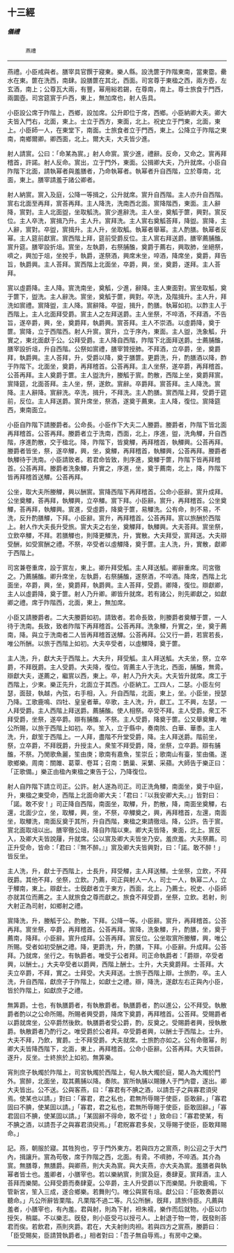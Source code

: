 

## 十三經

##### 儀禮
　　　`燕禮`

* * *

燕禮。小臣戒與者。膳宰具官饌于寢東。樂人縣。設洗篚于阼階東南，當東霤。罍水在東。篚在洗西，南肆。設膳篚在其北，西面。司宮尊于東楹之西，兩方壺，左玄酒，南上；公尊瓦大兩，有豐，幂用綌若錫，在尊南，南上。尊士旅食于門西，兩圜壺。司宮筵賔于戶西，東上，無加席也，射人告具。

小臣設公席于阼階上，西鄉，設加席。公升即位于席，西鄉。小臣納卿大夫。卿大夫皆入門右，北面，東上。士立于西方，東面，北上。祝史立于門東，北面，東上。小臣師一人，在東堂下，南面。士旅食者立于門西，東上。公降立于阼階之東南，南鄉爾卿。卿西面，北上。爾大夫，大夫皆少進。

射人請賔。公曰：「命某為賔。」射人命賔。賔少進，禮辭。反命，又命之。賔再拜稽首，許諾。射人反命。賔出，立于門外，東面。公揖卿大夫，乃升就席。小臣自阼階下北面，請執幂者與羞膳者，乃命執幂者。執幂者升自西階，立於尊南，北面，東上。膳宰請羞于諸公卿者。

射人納賔。賔入及庭，公降一等揖之，公升就席。賔升自西階。主人亦升自西階。賔右北面至再拜，賔荅再拜。主人降洗，洗南西北面。賔降階西，東面。主人辭降，賔對。主人北面盥，坐取觚洗。賔少進辭洗。主人坐，奠觚于篚，興對。賔反位。主人卒洗，賔揖乃升。主人升。賔拜洗。主人賔右奠觚荅拜，降盥。賔降，主人辭，賔對。卒盥，賔揖升。主人升，坐取觚。執幂者舉幂。主人酌膳。執幂者反幂。主人筵前獻賔。賔西階上拜，筵前受爵反位。主人賔右拜送爵。膳宰薦脯醢。賔升筵。膳宰設折俎。賔坐，左執爵，右祭脯醢，奠爵于薦右，興取肺，坐絕祭，嚌之，興加于俎，坐挩手，執爵，遂祭酒，興席末坐，啐酒，降席坐，奠爵，拜告旨，執爵興。主人荅拜。賔西階上北面坐，卒爵，興，坐，奠爵，遂拜。主人荅拜。

賔以虛爵降。主人降。賔洗南坐，奠觚，少進，辭降。主人東面對。賔坐取觚，奠于篚下，盥洗。主人辭洗。賔坐，奠觚于篚，興對。卒洗，及階揖升。主人升，拜洗如賔禮。賔降盥，主人降。賔辭降。卒盥，揖升，酌膳。執幂如初。以酢主人于西階上。主人北面拜受爵。賔主人之左拜送爵。主人坐祭，不啐酒，不拜酒，不告旨，遂卒爵，興，坐，奠爵拜，執爵興。賔荅拜。主人不崇酒。以虛爵降，奠于篚。賔降，立于西階西。射人升賔。賔升，立于序內，東面。主人盥，洗象觚，升實之，東北面獻于公。公拜受爵。主人降自西階，阼階下北面拜送爵。士薦脯醢，膳宰設折俎，升自西階。公祭如賔禮，膳宰贊授肺。不拜酒，立卒爵，坐，奠爵拜，執爵興。主人荅拜，升，受爵以降，奠于膳篚。更爵洗，升，酌膳酒以降，酢于阼階下。北面坐，奠爵，再拜稽首。公荅再拜。主人坐祭，遂卒爵，再拜稽首。公荅再拜。主人奠爵于篚。主人盥洗升，媵觚于賔。酌散，西階上坐，奠爵拜賔。賔降筵，北面荅拜。主人坐，祭，遂飲。賔辭。卒爵拜。賔荅拜。主人降洗。賔降。主人辭降。賔辭洗。卒洗，揖升，不拜洗。主人酌膳。賔西階上拜，受爵于筵前，反位。主人拜送爵。賔升席坐，祭酒，遂奠于薦東。主人降，復位。賔降筵西，東南面立。

小臣自阼階下請媵爵者。公命長。小臣作下大夫二人媵爵。媵爵者，阼階下皆北面再拜稽首。公荅再拜。媵爵者立于洗南，西面，北上，序進，盥，洗角觶，升自西階，序進酌散，交于楹北。降，阼階下，皆奠觶，再拜稽首，執觶興。公荅再拜。媵爵者皆坐，祭，遂卒觶，興，坐，奠觶，再拜稽首，執觶興，公荅再拜。媵爵者執觶待于洗南。小臣請致者。若君命皆致，則序進，奠觶于篚，阼階下皆再拜稽首。公荅再拜。媵爵者洗象觶，升實之，序進，坐，奠于薦南，北上，降，阼階下皆再拜稽首送觶。公荅再拜。

公坐，取大夫所媵觶，興以酬賔。賔降西階下再拜稽首。公命小臣辭。賔升成拜。公坐奠觶，荅再拜，執觶興，立卒觶。賔下拜。小臣辭。賔升，再拜稽首。公坐奠觶，荅再拜，執觶興。賔進，受虛爵，降奠于篚，易觶洗。公有命，則不易，不洗，反升酌膳觶，下拜。小臣辭。賔升，再拜稽首。公荅再拜。賔以旅酬於西階上。射人作大夫長升受旅。賔大夫之右坐，奠觶拜，執觶興。大夫荅拜。賔坐祭，立飲卒觶，不拜。若膳觶也，則降更觶洗，升，實散。大夫拜受，賔拜送。大夫辯受酬，如受賔酬之禮。不祭，卒受者以虛觶降，奠于篚。主人洗，升，實散，獻卿于西階上。

司宮兼卷重席，設于賔左，東上。卿升拜受觚。主人拜送觚。卿辭重席。司宮徹之。乃薦脯醢。卿升席坐，左執爵，右祭脯醢，遂祭酒，不啐酒。降席，西階上北面坐，卒爵，興，坐，奠爵拜，執爵興。主人荅拜，受爵。卿降，復位。辯獻卿，主人以虛爵降，奠于篚。射人乃升卿。卿皆升就席。若有諸公，則先卿獻之，如獻卿之禮。席于阼階西，北面，東上，無加席。

小臣又請媵爵者。二大夫媵爵如初。請致者。若命長致，則媵爵者奠觶于篚，一人待于洗南。長致，致者阼階下再拜稽首。公荅再拜。洗象觶，升實之，坐，奠于薦南，降。與立于洗南者二人皆再拜稽首送觶。公荅再拜。公又行一爵，若賔若長，唯公所酬。以旅于西階上如初。大夫卒受者，以虛觶降，奠于篚。

主人洗，升，獻大夫于西階上。大夫升，拜受觚。主人拜送觚。大夫坐，祭，立卒爵，不拜旣爵。主人受爵。大夫降，復位。胥薦主人于洗北，西面，脯醢，無脀。辯獻大夫，遂薦之，繼賔以西，東上。卒，射人乃升大夫。大夫皆升就席。席工于西階上，少東。樂正先升，北面立于其西。小臣納工。工四人，二瑟。小臣左何瑟，面鼓，執越，內弦，右手相，入。升自西階，北面，東上，坐。小臣坐，授瑟乃降。工歌鹿鳴、四牡、皇皇者華。卒歌，主人洗，升，獻工。工不興，左瑟，一人拜受爵。主人西階上拜送爵。薦脯醢。使人相祭。卒受不拜。主人受爵。衆工不拜受爵，坐祭，遂卒爵。辯有脯醢，不祭。主人受爵，降奠于篚。公又舉奠觶，唯公所賜，以旅于西階上如初。卒。笙入，立于縣中，奏南陔、白華、華黍。主人洗，升，獻笙于西階上。一人拜，盡階不升堂受爵，降。主人拜送爵。階前坐，祭，立卒爵，不拜旣爵，升授主人。衆笙不拜受爵，降，坐祭，立卒爵。辯有脯醢，不祭。乃閒歌魚麗，笙由庚；歌南有嘉魚，笙崇丘；歌南山有臺，笙由儀。遂歌鄉樂。周南：關雎、葛覃、卷耳；召南：鵲巢、采蘩、采蘋。大師告于樂正曰：「正歌備。」樂正由楹內東楹之東告于公，乃降復位。

射人自阼階下請立司正。公許。射人遂為司正。司正洗角觶，南面坐，奠于中庭，升，東楹之東受命，西階上北面命卿大夫：「君曰：『以我安卿大夫。』」皆對曰：「諾。敢不安！」司正降自西階，南面坐，取觶，升，酌散，降，南面坐奠觶，右還，北面少立，坐，取觶，興，坐，不祭，卒觶奠之，興，再拜稽首，左還，南面坐，取觶洗，南面反奠于其所，升自西階，東楹之東請徹俎。降，公許。告于賔。賔北面取俎以出。膳宰徹公俎，降自阼階以東。卿大夫皆降，東面，北上。賔反入，及卿大夫皆說屨，升就席。公以賔及卿大夫皆坐乃安。羞庶羞。大夫祭薦。司正升受命，皆命：「君曰：『無不醉。』」賔及卿大夫皆興對，曰：「諾。敢不醉！」皆反坐。

主人洗，升，獻士于西階上，士長升，拜受觶，主人拜送觶。士坐祭，立飲，不拜旣爵。其他不拜，坐祭，立飲。乃薦，司正與射人一人，司士一人，執幂二人，立于觶南，東上。辯獻士。士旣獻者立于東方，西面，北上。乃薦士。祝史、小臣師亦就其位而薦之。主人就旅食之尊而獻之。旅食不拜受爵，坐祭，立飲。若射，則大射正為司射，如鄉射之禮。

賔降洗，升，媵觚于公。酌散，下拜。公降一等。小臣辭。賔升，再拜稽首。公荅再拜。賔坐祭，卒爵，再拜稽首。公荅再拜。賔降，洗象觶，升，酌膳，坐，奠于薦南，降拜。小臣辭。賔升成拜。公荅再拜。賔反位。公坐取賔所媵觶，興，唯公所賜。受者如初受酬之禮。降，更爵洗，升，酌膳，下拜。小臣辭。升成拜。公荅拜。乃就席，坐行之。有執爵者。唯受于公者拜。司正命執爵者：「爵辯，卒受者興，以酬士。」大夫卒受者以爵興，西階上酬士。士升，大夫奠爵拜。士荅拜。大夫立卒爵，不拜，實之。士拜受。大夫拜送。士旅于西階上辯。士旅酌，卒。主人洗，升自西階，獻庶子于阼階上，如獻士之禮。辯，降洗，遂獻左右正與內小臣，皆於阼階上，如獻庶子之禮。

無筭爵。士也，有執膳爵者，有執散爵者。執膳爵者，酌以進公，公不拜受。執散爵者酌以之公命所賜。所賜者興受爵，降席下奠爵，再拜稽首。公荅拜。受賜爵者以爵就席坐，公卒爵然後飲。執膳爵者受公爵，酌，反奠之。受賜爵者興，授執散爵。執散爵者乃酌行之。唯受爵於公者拜。卒受爵者興，以酬士于西階上。士升。大夫不拜，乃飲，實爵。士不拜受爵。大夫就席。士旅酌亦如之。公有命徹幂，則卿大夫皆降西階下，北面，東上，再拜稽首。公命小臣辭。公荅再拜。大夫皆辟。遂升，反坐。士終旅於上如初。無筭樂。

宵則庶子執燭於阼階上，司宮執燭於西階上，甸人執大燭於庭，閽人為大燭於門外。賔醉，北面坐，取其薦脯以降。奏陔。賔所執脯以賜鍾人于門內霤，遂出。卿大夫皆出。公不送。公與客燕，曰：「寡君有不腆之酒，以請吾子之與寡君須臾焉。使某也以請。」對曰：「寡君，君之私也，君無所辱賜于使臣，臣敢辭。」「寡君固曰不腆，使某固以請。」「寡君，君之私也，君無所辱賜于使臣，臣敢固辭。」「寡君固曰不腆，使某固以請。」「某固辭不得命，敢不從！」致命曰：「寡君使某，有不腆之酒，以請吾子之與寡君須臾焉。」「君貺寡君多矣，又辱賜于使臣，臣敢拜賜命。」

記。燕，朝服於寢。其牲狗也，亨于門外東方。若與四方之賔燕，則公迎之于大門內，揖讓升。賔為苟敬，席于阼階之西，北面。有脀。不嚌肺，不啐酒。其介為賔。無膳尊，無膳爵。與卿燕，則大夫為賔。與大夫燕，亦大夫為賔。羞膳者與執幂者皆士也。羞卿者，小膳宰也。若以樂納賔，則賔及庭，奏肆夏。賔拜酒，主人荅拜而樂闋。公拜受爵而奏肆夏。公卒爵，主人升受爵以下而樂闋。升歌鹿鳴，下管新宮，笙入三成，遂合鄉樂。若舞則勺。唯公與賔有俎。獻公曰：「臣敢奏爵以聽命。」凡公所辭皆栗階。凡栗階不過二等。凡公所酬，旣拜，請旅侍臣。凡薦與羞者，小膳宰也，有內羞。君與射，則為下射，袒朱襦，樂作而后就物。小臣以巾授矢，稍屬。不以樂志。旣發，則小臣受弓以授弓人。上射退于物一笴，旣發則荅君而俟。若飲君，燕則夾爵。君在，大夫射則肉袒。若與四方之賔燕，媵爵曰：「臣受賜矣，臣請贊執爵者。」相者對曰：「吾子無自辱焉。」有房中之樂。

* * *

